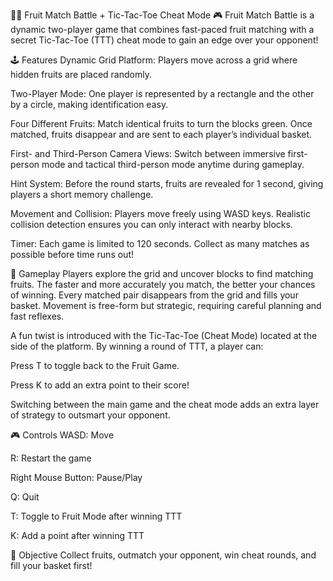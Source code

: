 🍇🍒 Fruit Match Battle + Tic-Tac-Toe Cheat Mode 🎮
Fruit Match Battle is a dynamic two-player game that combines fast-paced fruit matching with a secret Tic-Tac-Toe (TTT) cheat mode to gain an edge over your opponent!

🕹️ Features
Dynamic Grid Platform: Players move across a grid where hidden fruits are placed randomly.

Two-Player Mode: One player is represented by a rectangle and the other by a circle, making identification easy.

Four Different Fruits: Match identical fruits to turn the blocks green. Once matched, fruits disappear and are sent to each player’s individual basket.

First- and Third-Person Camera Views: Switch between immersive first-person mode and tactical third-person mode anytime during gameplay.

Hint System: Before the round starts, fruits are revealed for 1 second, giving players a short memory challenge.

Movement and Collision: Players move freely using WASD keys. Realistic collision detection ensures you can only interact with nearby blocks.

Timer: Each game is limited to 120 seconds. Collect as many matches as possible before time runs out!

🎯 Gameplay
Players explore the grid and uncover blocks to find matching fruits. The faster and more accurately you match, the better your chances of winning. Every matched pair disappears from the grid and fills your basket. Movement is free-form but strategic, requiring careful planning and fast reflexes.

A fun twist is introduced with the Tic-Tac-Toe (Cheat Mode) located at the side of the platform. By winning a round of TTT, a player can:

Press T to toggle back to the Fruit Game.

Press K to add an extra point to their score!

Switching between the main game and the cheat mode adds an extra layer of strategy to outsmart your opponent.

🎮 Controls
WASD: Move

R: Restart the game

Right Mouse Button: Pause/Play

Q: Quit

T: Toggle to Fruit Mode after winning TTT

K: Add a point after winning TTT

🧺 Objective
Collect fruits, outmatch your opponent, win cheat rounds, and fill your basket first!
